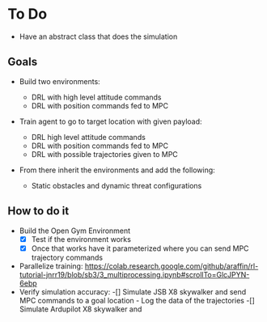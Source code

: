 # To Do
- Have an abstract class that does the simulation 


## Goals
- Build two environments:
    - DRL with high level attitude commands 
    - DRL with position commands fed to MPC  

- Train agent to go to target location with given payload:
    - DRL high level attitude commands
    - DRL with position commands fed to MPC
    - DRL with possible trajectories given to MPC  

- From there inherit the environments and add the following:
    - Static obstacles and dynamic threat configurations 

## How to do it
- Build the Open Gym Environment
    -[x] Test if the environment works
    -[x] Once that works have it parameterized where you can send MPC trajectory commands
- Parallelize training:
    https://colab.research.google.com/github/araffin/rl-tutorial-jnrr19/blob/sb3/3_multiprocessing.ipynb#scrollTo=GlcJPYN-6ebp
- Verify simulation accuracy:
    -[] Simulate JSB X8 skywalker and send MPC commands to a goal location 
        - Log the data of the trajectories 
    -[] Simulate Ardupilot X8 skywalker and 
    
